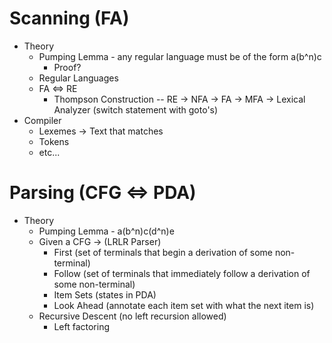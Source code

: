 # Scanning (FA)
* Theory
    * Pumping Lemma - any regular language must be of the form a(b^n)c
        * Proof?
    * Regular Languages
    * FA <=> RE
        * Thompson Construction -- RE -> NFA -> FA -> MFA -> Lexical Analyzer (switch statement with goto's)
* Compiler
    * Lexemes -> Text that matches
    * Tokens
    * etc...

# Parsing (CFG <=> PDA)
* Theory
    * Pumping Lemma - a(b^n)c(d^n)e
    * Given a CFG -> (LRLR Parser)
        * First (set of terminals that begin a derivation of some non-terminal)
        * Follow (set of terminals that immediately follow a derivation of some non-terminal)
        * Item Sets (states in PDA)
        * Look Ahead (annotate each item set with what the next item is)
    * Recursive Descent (no left recursion allowed)
        * Left factoring
    
     